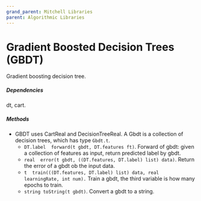 ```yaml
---
grand_parent: Mitchell Libraries
parent: Algorithmic Libraries
---
```

# Gradient Boosted Decision Trees (GBDT)

Gradient boosting decision tree.

##### Dependencies

dt, cart.

##### Methods

- GBDT uses CartReal and DecisionTreeReal. A Gbdt is a collection of decision trees, which has type `Gbdt.t`.
    + `DT.label  forward(t gbdt, DT.features ft)`. Forward of gbdt: given a collection of features as input, return predicted label by gbdt.
    + `real  error(t gbdt, ((DT.features, DT.label) list) data)`. Return the error of a gbdt ob the input data.
    + `t  train(((DT.features, DT.label) list) data, real learningRate, int num).` Train a gbdt, the third variable is how many epochs to train.
    + `string toString(t gbdt)`. Convert a gbdt to a string.
